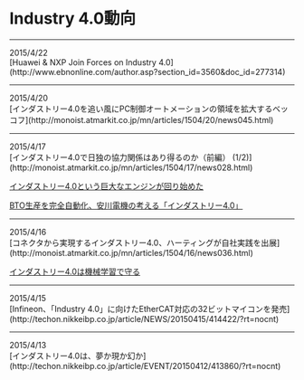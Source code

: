 # Industry 4.0動向

<hr>
2015/4/22<br>
[Huawei & NXP Join Forces on Industry 4.0](http://www.ebnonline.com/author.asp?section_id=3560&doc_id=277314)

<hr>
2015/4/20<br>
 [インダストリー4.0を追い風にPC制御オートメーションの領域を拡大するベッコフ](http://monoist.atmarkit.co.jp/mn/articles/1504/20/news045.html)
 
<hr>
2015/4/17<br>
[インダストリー4.0で日独の協力関係はあり得るのか（前編） (1/2)](http://monoist.atmarkit.co.jp/mn/articles/1504/17/news028.html)

[インダストリー4.0という巨大なエンジンが回り始めた](http://blogos.com/article/110291/)

[BTO生産を完全自動化、安川電機の考える「インダストリー4.0」](http://monoist.atmarkit.co.jp/mn/articles/1504/17/news098.html)

<hr>
2015/4/16<br>
[コネクタから実現するインダストリー4.0、ハーティングが自社実践を出展](http://monoist.atmarkit.co.jp/mn/articles/1504/16/news036.html)

[インダストリー4.0は機械学習で守る](http://techon.nikkeibp.co.jp/article/EVENT/20150416/414646/?rt=nocnt)

<hr>
2015/4/15<br>
[Infineon、「Industry 4.0」に向けたEtherCAT対応の32ビットマイコンを発売](http://techon.nikkeibp.co.jp/article/NEWS/20150415/414422/?rt=nocnt)

<hr>
2015/4/13<br>
[インダストリー4.0は、夢か現か幻か](http://techon.nikkeibp.co.jp/article/EVENT/20150412/413860/?rt=nocnt)